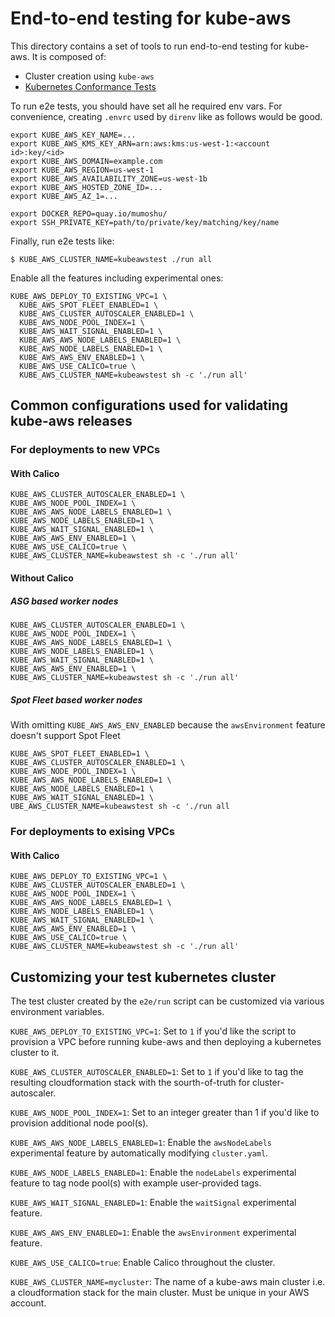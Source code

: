 # End-to-end testing for kube-aws

This directory contains a set of tools to run end-to-end testing for kube-aws.
It is composed of:

* Cluster creation using `kube-aws`
* [Kubernetes Conformance Tests](https://github.com/kubernetes/kubernetes/blob/master/docs/devel/e2e-tests.md#conformance-tests)

To run e2e tests, you should have set all he required env vars.
For convenience, creating `.envrc` used by `direnv` like as follows would be good.

```
export KUBE_AWS_KEY_NAME=...
export KUBE_AWS_KMS_KEY_ARN=arn:aws:kms:us-west-1:<account id>:key/<id>
export KUBE_AWS_DOMAIN=example.com
export KUBE_AWS_REGION=us-west-1
export KUBE_AWS_AVAILABILITY_ZONE=us-west-1b
export KUBE_AWS_HOSTED_ZONE_ID=...
export KUBE_AWS_AZ_1=...

export DOCKER_REPO=quay.io/mumoshu/
export SSH_PRIVATE_KEY=path/to/private/key/matching/key/name
```

Finally, run e2e tests like:

```
$ KUBE_AWS_CLUSTER_NAME=kubeawstest ./run all
```

Enable all the features including experimental ones:

```
KUBE_AWS_DEPLOY_TO_EXISTING_VPC=1 \
  KUBE_AWS_SPOT_FLEET_ENABLED=1 \
  KUBE_AWS_CLUSTER_AUTOSCALER_ENABLED=1 \
  KUBE_AWS_NODE_POOL_INDEX=1 \
  KUBE_AWS_WAIT_SIGNAL_ENABLED=1 \
  KUBE_AWS_AWS_NODE_LABELS_ENABLED=1 \
  KUBE_AWS_NODE_LABELS_ENABLED=1 \
  KUBE_AWS_AWS_ENV_ENABLED=1 \
  KUBE_AWS_USE_CALICO=true \
  KUBE_AWS_CLUSTER_NAME=kubeawstest sh -c './run all'
```

## Common configurations used for validating kube-aws releases

### For deployments to new VPCs

#### With Calico

```
KUBE_AWS_CLUSTER_AUTOSCALER_ENABLED=1 \
KUBE_AWS_NODE_POOL_INDEX=1 \
KUBE_AWS_AWS_NODE_LABELS_ENABLED=1 \
KUBE_AWS_NODE_LABELS_ENABLED=1 \
KUBE_AWS_WAIT_SIGNAL_ENABLED=1 \
KUBE_AWS_AWS_ENV_ENABLED=1 \
KUBE_AWS_USE_CALICO=true \
KUBE_AWS_CLUSTER_NAME=kubeawstest sh -c './run all'
```

#### Without Calico

##### ASG based worker nodes

```
KUBE_AWS_CLUSTER_AUTOSCALER_ENABLED=1 \
KUBE_AWS_NODE_POOL_INDEX=1 \
KUBE_AWS_AWS_NODE_LABELS_ENABLED=1 \
KUBE_AWS_NODE_LABELS_ENABLED=1 \
KUBE_AWS_WAIT_SIGNAL_ENABLED=1 \
KUBE_AWS_AWS_ENV_ENABLED=1 \
KUBE_AWS_CLUSTER_NAME=kubeawstest sh -c './run all'
```

##### Spot Fleet based worker nodes

With omitting `KUBE_AWS_AWS_ENV_ENABLED` because the `awsEnvironment` feature doesn't support Spot Fleet

```
KUBE_AWS_SPOT_FLEET_ENABLED=1 \
KUBE_AWS_CLUSTER_AUTOSCALER_ENABLED=1 \
KUBE_AWS_NODE_POOL_INDEX=1 \
KUBE_AWS_AWS_NODE_LABELS_ENABLED=1 \
KUBE_AWS_NODE_LABELS_ENABLED=1 \
KUBE_AWS_WAIT_SIGNAL_ENABLED=1 \
UBE_AWS_CLUSTER_NAME=kubeawstest sh -c './run all
```

### For deployments to exising VPCs

#### With Calico

```
KUBE_AWS_DEPLOY_TO_EXISTING_VPC=1 \
KUBE_AWS_CLUSTER_AUTOSCALER_ENABLED=1 \
KUBE_AWS_NODE_POOL_INDEX=1 \
KUBE_AWS_AWS_NODE_LABELS_ENABLED=1 \
KUBE_AWS_NODE_LABELS_ENABLED=1 \
KUBE_AWS_WAIT_SIGNAL_ENABLED=1 \
KUBE_AWS_AWS_ENV_ENABLED=1 \
KUBE_AWS_USE_CALICO=true \
KUBE_AWS_CLUSTER_NAME=kubeawstest sh -c './run all'
```

## Customizing your test kubernetes cluster

The test cluster created by the `e2e/run` script can be customized via various environment variables.

`KUBE_AWS_DEPLOY_TO_EXISTING_VPC=1`: Set to `1` if you'd like the script to provision a VPC before running kube-aws and then deploying a kubernetes cluster to it.

`KUBE_AWS_CLUSTER_AUTOSCALER_ENABLED=1`: Set to `1` if you'd like to tag the resulting cloudformation stack with the sourth-of-truth for cluster-autoscaler.

`KUBE_AWS_NODE_POOL_INDEX=1`: Set to an integer greater than 1 if you'd like to provision additional node pool(s).

`KUBE_AWS_AWS_NODE_LABELS_ENABLED=1`: Enable the `awsNodeLabels` experimental feature by automatically modifying `cluster.yaml`.

`KUBE_AWS_NODE_LABELS_ENABLED=1`: Enable the `nodeLabels` experimental feature to tag node pool(s) with example user-provided tags.

`KUBE_AWS_WAIT_SIGNAL_ENABLED=1`: Enable the `waitSignal` experimental feature.

`KUBE_AWS_AWS_ENV_ENABLED=1`: Enable the `awsEnvironment` experimental feature.

`KUBE_AWS_USE_CALICO=true`: Enable Calico throughout the cluster.

`KUBE_AWS_CLUSTER_NAME=mycluster`: The name of a kube-aws main cluster i.e. a cloudformation stack for the main cluster. Must be unique in your AWS account.


